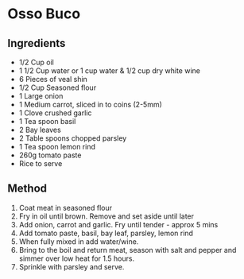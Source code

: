 # Osso Buco

## Ingredients

* 1/2 Cup oil
* 1 1/2 Cup water or 1 cup water &amp; 1/2 cup dry white wine
* 6 Pieces of veal shin
* 1/2 Cup Seasoned flour
* 1 Large onion
* 1 Medium carrot, sliced in to coins (2-5mm)
* 1 Clove crushed garlic
* 1 Tea spoon basil
* 2 Bay leaves
* 2 Table spoons chopped parsley
* 1 Tea spoon lemon rind
* 260g tomato paste
* Rice to serve

## Method

1. Coat meat in seasoned flour
1. Fry in oil until brown.  Remove and set aside until later
1. Add onion, carrot and garlic.  Fry until tender - approx 5 mins
1. Add tomato paste, basil, bay leaf, parsley, lemon rind
1. When fully mixed in add water/wine.
1. Bring to the boil and return meat, season with salt and pepper and simmer
over low heat for 1.5 hours.
1. Sprinkle with parsley and serve.

